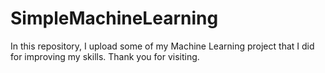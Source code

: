 # SimpleMachineLearning
In this repository, I upload some of my Machine Learning project that I did for improving my skills.
Thank you for visiting.
